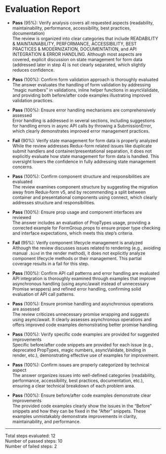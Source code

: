# Evaluation Report

- **Pass** (95%): Verify analysis covers all requested aspects (readability, maintainability, performance, accessibility, best practices, documentation)  
  The review is organized into clear categories that include READABILITY & MAINTAINABILITY, PERFORMANCE, ACCESSIBILITY, BEST PRACTICES & MODERNIZATION, DOCUMENTATION, and API INTEGRATION & ERROR HANDLING. Although most aspects are covered, explicit discussion on state management for form data (addressed later in step 4) is not clearly separated, which slightly reduces confidence.

- **Pass** (100%): Confirm form validation approach is thoroughly evaluated  
  The answer evaluates the handling of form validation by addressing “magic numbers” in validations, inline helper functions in asyncValidate, and providing both before/after code examples illustrating improved validation practices.

- **Pass** (100%): Ensure error handling mechanisms are comprehensively assessed  
  Error handling is addressed in several sections, including suggestions for handling errors in async API calls by throwing a SubmissionError, which clearly demonstrates improved error management practices.

- **Fail** (90%): Verify state management for form data is properly analyzed  
  While the review addresses Redux-form related issues like duplicate submit handlers and container/presentational separation, it does not explicitly evaluate how state management for form data is handled. This oversight lowers the confidence in fully addressing state management concerns.

- **Pass** (100%): Confirm component structure and responsibilities are evaluated  
  The review examines component structure by suggesting the migration away from Redux‑form v5, and by recommending a split between container and presentational components using connect, which clearly addresses structure and responsibilities.

- **Pass** (100%): Ensure prop usage and component interfaces are reviewed  
  The answer includes an evaluation of PropTypes usage, providing a corrected example for FormGroup.props to ensure proper type checking and interface expectations, which meets this step’s criteria.

- **Fail** (95%): Verify component lifecycle management is analyzed  
  Although the review discusses issues related to rendering (e.g., avoiding manual `.bind` in the render method), it does not explicitly analyze component lifecycle methods or their management. This partial coverage results in a fail for this step.

- **Pass** (100%): Confirm API call patterns and error handling are evaluated  
  API integration is thoroughly examined through examples that improve asynchronous handling (using async/await instead of unnecessary Promise wrappers) and refined error handling, confirming solid evaluation of API call patterns.

- **Pass** (100%): Ensure promise handling and asynchronous operations are assessed  
  The review criticizes unnecessary promise wrapping and suggests using async/await. It clearly assesses asynchronous operations and offers improved code examples demonstrating better promise handling.

- **Pass** (100%): Verify specific code examples are provided for suggested improvements  
  Specific before/after code snippets are provided for each issue (e.g., deprecated PropTypes, magic numbers, asyncValidate, binding in render, etc.), demonstrating effective use of examples for improvement.

- **Pass** (100%): Confirm issues are properly categorized by technical aspect  
  The answer organizes issues into well-defined categories (readability, performance, accessibility, best practices, documentation, etc.), ensuring a clear technical breakdown of each problem area.

- **Pass** (100%): Ensure before/after code examples demonstrate clear improvements  
  The provided code examples clearly show the issues in the “Before” snippets and how they can be fixed in the “After” snippets. These examples unmistakably demonstrate improvements in clarity, maintainability, and performance.

---

Total steps evaluated: 12  
Number of passed steps: 10  
Number of failed steps: 2